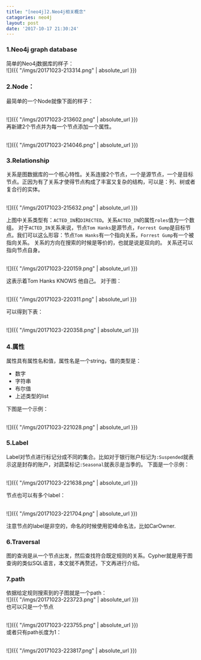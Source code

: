 ```yaml
---
title: "[neo4j]2.Neo4j相关概念"
catagories: neo4j
layout: post
date: '2017-10-17 21:30:24'
---
```



### 1.Neo4j graph database
简单的Neo4j数据库的样子：
<br>![]({{ "/imgs/20171023-213314.png" | absolute_url }})<br>
### 2.Node：
最简单的一个Node就像下面的样子：

<br>![]({{ "/imgs/20171023-213602.png" | absolute_url }})<br>
再新建2个节点并为每一个节点添加一个属性。

<br>![]({{ "/imgs/20171023-214046.png" | absolute_url }})<br>

### 3.Relationship
关系是图数据库的一个核心特性。关系连接2个节点，一个是源节点，一个是目标节点。正因为有了关系才使得节点构成了丰富又复杂的结构，可以是：列、树或者复合行的实体。

<br>![]({{ "/imgs/20171023-215632.png" | absolute_url }})<br>

上图中关系类型有：```ACTED_IN```和```DIRECTED```。关系```ACTED_IN```的属性```roles```值为一个数组。
对于```ACTED_IN```关系来说，节点```Tom Hanks```是源节点，``` Forrest Gump ```是目标节点。我们可以这么形容：节点```Tom Hanks```有一个指向关系，``` Forrest Gump ```有一个被指向关系。
关系的方向在搜索的时候是等价的，也就是说是双向的。
关系还可以指向节点自身。

<br>![]({{ "/imgs/20171023-220159.png" | absolute_url }})<br>

这表示着Tom Hanks KNOWS 他自己。
对于图：

<br>![]({{ "/imgs/20171023-220311.png" | absolute_url }})<br>

可以得到下表：

<br>![]({{ "/imgs/20171023-220358.png" | absolute_url }})<br>

### 4.属性
属性具有属性名和值，属性名是一个string，值的类型是：

- 数字
- 字符串
- 布尔值
- 上述类型的list

下图是一个示例：

<br>![]({{ "/imgs/20171023-221028.png" | absolute_url }})<br>

### 5.Label
Label对节点进行标记分成不同的集合。比如对于银行账户标记为```:Suspended```就表示这是封存的账户，对蔬菜标记```:Seasonal```就表示是当季的。
下面是一个示例：

<br>![]({{ "/imgs/20171023-221638.png" | absolute_url }})<br>

节点也可以有多个label：

<br>![]({{ "/imgs/20171023-221704.png" | absolute_url }})<br>

注意节点的label是非空的，命名的时候使用驼峰命名法，比如CarOwner.


### 6.Traversal
图的查询是从一个节点出发，然后查找符合既定规则的关系。Cypher就是用于图查询的类似SQL语言，本文就不再赘述，下文再进行介绍。


### 7.path
依据给定规则搜索到的子图就是一个path：
<br>![]({{ "/imgs/20171023-223723.png" | absolute_url }})<br>
也可以只是一个节点

<br>![]({{ "/imgs/20171023-223755.png" | absolute_url }})<br>
或者只有path长度为1：

<br>![]({{ "/imgs/20171023-223817.png" | absolute_url }})<br>

